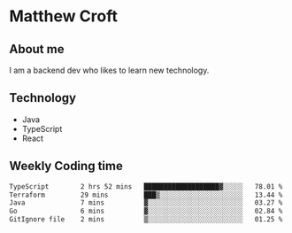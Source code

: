 # Matthew Croft

## About me
I am a backend dev who likes to learn new technology. 

## Technology
- Java
- TypeScript
- React

## Weekly Coding time
<!--START_SECTION:waka-->

```txt
TypeScript        2 hrs 52 mins   ███████████████████▓░░░░░   78.01 %
Terraform         29 mins         ███▒░░░░░░░░░░░░░░░░░░░░░   13.44 %
Java              7 mins          ▓░░░░░░░░░░░░░░░░░░░░░░░░   03.27 %
Go                6 mins          ▓░░░░░░░░░░░░░░░░░░░░░░░░   02.84 %
GitIgnore file    2 mins          ▒░░░░░░░░░░░░░░░░░░░░░░░░   01.25 %
```

<!--END_SECTION:waka-->
